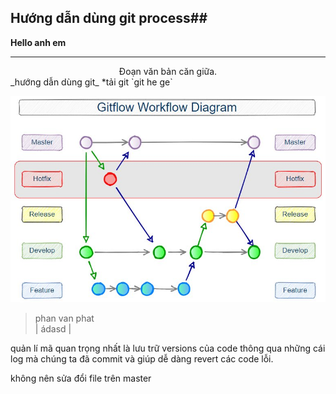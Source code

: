 ## Hướng dẫn dùng git process##  
**Hello anh em**  
<hr>  
<center>Đoạn văn bản căn giữa.</center>  
_hướng dẫn dùng git_  
*tải git  
`git he ge`  

![alt text](./img/gitflow-hotfix-branch-diagram.jpg)  

>phan van phat  
| ádasd |  


  
quản lí mã
quan trọng nhất là lưu trữ versions của code thông qua những cái log mà chúng ta đã commit và giúp dễ dàng revert các code lỗi.

không nên sửa đổi file trên master